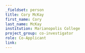 ```yaml
---
_fieldset: person
title: Cory McKay
first_name: Cory
last_name: McKay
institution: Marianopolis College
project_group: co-investigator
role: Co-Applicant
link: 
---
```

